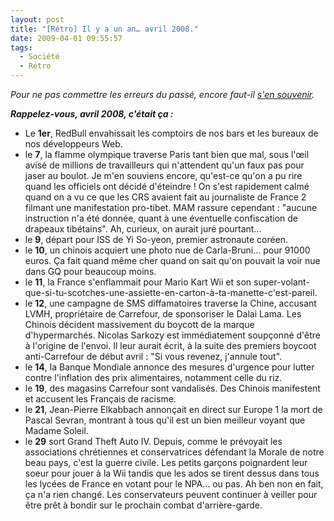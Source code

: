 ```yaml
---
layout: post
title: "[Rétro] Il y a un an… avril 2008."
date: 2009-04-01 09:55:57
tags:
  - Société
  - Rétro
---
```


_Pour ne pas commettre les erreurs du passé, encore faut-il [s'en souvenir](/?s=[R%C3%A9tro])._

_**Rappelez-vous, avril 2008, c'était ça&nbsp;:**_

*   Le **1er**, RedBull envahissait les comptoirs de nos bars et les bureaux de nos développeurs Web.
*   le **7**, la flamme olympique traverse Paris tant bien que mal, sous l'œil avisé de millions de travailleurs qui n'attendent qu'un faux pas pour jaser au boulot. Je m'en souviens encore, qu'est-ce qu'on a pu rire quand les officiels ont décidé d'éteindre&nbsp;! On s'est rapidement calmé quand on a vu ce que les CRS avaient fait au journaliste de France 2 filmant une manifestation pro-tibet. MAM rassure cependant&nbsp;: "aucune instruction n'a été donnée, quant à une éventuelle confiscation de drapeaux tibétains". Ah, curieux, on aurait juré pourtant&#8230;
*   le **9**, départ pour ISS de Yi So-yeon, premier astronaute coréen.
*   le **10**, un chinois acquiert une photo nue de Carla-Bruni&#8230; pour 91000 euros. Ça fait quand même cher quand on sait qu'on pouvait la voir nue dans GQ pour beaucoup moins.
*   le **11**, la France s'enflammait pour Mario Kart Wii et son super-volant-que-si-tu-scotches-une-assiette-en-carton-à-ta-manette-c'est-pareil.
*   le **12**, une campagne de SMS diffamatoires traverse la Chine, accusant LVMH, propriétaire de Carrefour, de sponsoriser le Dalai Lama. Les Chinois décident massivement du boycott de la marque d'hypermarchés. Nicolas Sarkozy est immédiatement soupçonné d'être à l'origine de l'envoi. Il leur aurait écrit, à la suite des premiers boycoot anti-Carrefour de début avril&nbsp;: "Si vous revenez, j'annule tout".
*   le **14**, la Banque Mondiale annonce des mesures d'urgence pour lutter contre l'inflation des prix alimentaires, notamment celle du riz.
*   le **19**, des magasins Carrefour sont vandalisés. Des Chinois manifestent et accusent les Français de racisme.
*   le **21**, Jean-Pierre Elkabbach annonçait en direct sur Europe 1 la mort de Pascal Sevran, montrant à tous qu'il est un bien meilleur voyant que Madame Soleil.
*   le **29** sort Grand Theft Auto IV. Depuis, comme le prévoyait les associations chrétiennes et conservatrices défendant la Morale de notre beau pays, c'est la guerre civile. Les petits garçons poignardent leur soeur pour jouer à la Wii tandis que les ados se tirent dessus dans tous les lycées de France en votant pour le NPA&#8230; ou pas. Ah ben non en fait, ça n'a rien changé. Les conservateurs peuvent continuer à veiller pour être prêt à bondir sur le prochain combat d'arrière-garde.